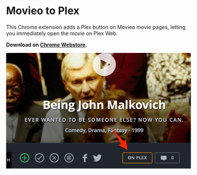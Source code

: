 # Movieo to Plex

This Chrome extension adds a Plex button on Movieo movie pages, letting you immediately open the movie on Plex Web.

**Download on [Chrome Webstore](https://chrome.google.com/webstore/detail/movieo-to-plex/kmcinnefmnkfnmnmijfmbiaflncfifcn).**

<img src="image.png" width="640">
